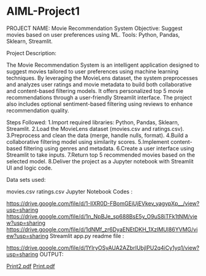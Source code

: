 # AIML-Project1
PROJECT NAME: Movie Recommendation System Objective: Suggest movies based on user preferences using ML. Tools: Python, Pandas, Sklearn, Streamlit.

Project Description:

The Movie Recommendation System is an intelligent application designed to suggest movies tailored to user preferences using machine learning techniques. By leveraging the MovieLens dataset, the system preprocesses and analyzes user ratings and movie metadata to build both collaborative and content-based filtering models. It offers personalized top 5 movie recommendations through a user-friendly Streamlit interface. The project also includes optional sentiment-based filtering using reviews to enhance recommendation quality.

Steps Followed: 1.Import required libraries: Python, Pandas, Sklearn, Streamlit. 2.Load the MovieLens dataset (movies.csv and ratings.csv). 3.Preprocess and clean the data (merge, handle nulls, format). 4.Build a collaborative filtering model using similarity scores. 5.Implement content-based filtering using genres and metadata. 6.Create a user interface using Streamlit to take inputs. 7.Return top 5 recommended movies based on the selected model. 8.Deliver the project as a Jupyter notebook with Streamlit UI and logic code.

Data sets used:

movies.csv
ratings.csv
Jupyter Notebook Codes :

https://drive.google.com/file/d/1-IlXR0D-FBomGEiUjEVkev_yagypXp__/view?usp=sharing
https://drive.google.com/file/d/1n_NpBJe_sp688BsE5y_O9uS8iTFk1tNM/view?usp=sharing
https://drive.google.com/file/d/1dNMf_zr6DyaENEtDKH_1XzIMUl86YVMG/view?usp=sharing
Streamlit app.py readme file :

https://drive.google.com/file/d/1YIryOSyAUA2AZbrIUbjIPU2q4iCy1yq1/view?usp=sharing
OUTPUT:

[Print2.pdf](https://github.com/user-attachments/files/21483562/Print2.pdf)
[Print.pdf](https://github.com/user-attachments/files/21483561/Print.pdf)
